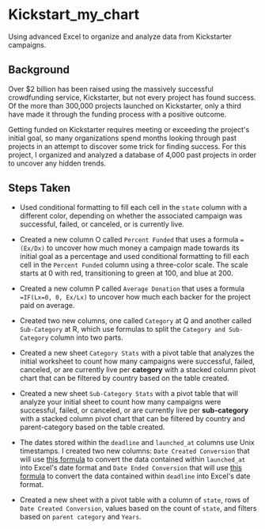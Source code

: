 # Kickstart_my_chart
Using advanced Excel to organize and analyze data from Kickstarter campaigns.

## Background

Over $2 billion has been raised using the massively successful crowdfunding service, Kickstarter, but not every project has found success. Of the more than 300,000 projects launched on Kickstarter, only a third have made it through the funding process with a positive outcome.

Getting funded on Kickstarter requires meeting or exceeding the project's initial goal, so many organizations spend months looking through past projects in an attempt to discover some trick for finding success. For this project, I organized and analyzed a database of 4,000 past projects in order to uncover any hidden trends.


## Steps Taken

* Used conditional formatting to fill each cell in the `state` column with a different color, depending on whether the associated campaign was successful, failed, or canceled, or is currently live.

* Created a new column O called `Percent Funded` that uses a formula `=(Ex/Dx)` to uncover how much money a campaign made towards its initial goal as a percentage and used conditional formatting to fill each cell in the `Percent Funded` column using a three-color scale. The scale starts at 0 with red, transitioning to green at 100, and blue at 200.

* Created a new column P called `Average Donation` that uses a formula `=IF(Lx=0, 0, Ex/Lx)` to uncover how much each backer for the project paid on average.

* Created two new columns, one called `Category` at Q and another called `Sub-Category` at R, which use formulas to split the `Category and Sub-Category` column into two parts.

* Created a new sheet `Category Stats` with a pivot table that analyzes the initial worksheet to count how many campaigns were successful, failed, canceled, or are currently live per **category** with a stacked column pivot chart that can be filtered by country based on the table created.

 * Created a new sheet `Sub-Category Stats` with a pivot table that will analyze your initial sheet to count how many campaigns were successful, failed, or canceled, or are currently live per **sub-category** with a stacked column pivot chart that can be filtered by country and parent-category based on the table created.
 
* The dates stored within the `deadline` and `launched_at` columns use Unix timestamps.  I created two new columns: `Date Created Conversion` that will use [this formula](http://spreadsheetpage.com/index.php/tip/converting_unix_timestamps/) to convert the data contained within `launched_at` into Excel's date format and `Date Ended Conversion` that will use [this formula](http://spreadsheetpage.com/index.php/tip/converting_unix_timestamps/) to convert the data contained within `deadline` into Excel's date format.

 * Created a new sheet with a pivot table with a column of `state`, rows of `Date Created Conversion`, values based on the count of `state`, and filters based on `parent category` and `Years`.

